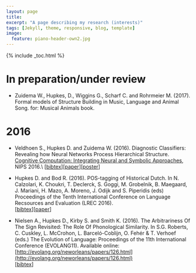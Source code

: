 ```yaml
---
layout: page
title: 
excerpt: "A page describing my research (interests)"
tags: [Jekyll, theme, responsive, blog, template]
image:
  feature: piano-header-own2.jpg
---
```


{% include _toc.html %}

# In preparation/under review

* Zuidema W., Hupkes, D., Wiggins G., Scharf C. and Rohrmeier M. (2017). Formal models of Structure Building in Music, Language and Animal Song. for: Musical Animals book.

# 2016

* Veldhoen S., Hupkes D. and Zuidema W. (2016). Diagnostic Classifiers: Revealing how Neural Networks
Process Hierarchical Structure. [Cognitive Computation: Integrating Neural and Symbolic Approaches](http://daselab.cs.wright.edu/nesy/CoCo2016/), NIPS 2016.\\
\[[bibtex](nips_bib.txt)\]\[[paper](../research/nips2016.pdf)\]\[[poster](../research/nips2016_poster.pdf)\]

* Hupkes D. and Bod R. (2016). POS-tagging of Historical Dutch. In N. Calzolari, K. Choukri, T. Declerck, S. Goggi, M. Grobelnik, B. Maegaard, J. Mariani, H. Mazo, A. Moreno, J. Odijk and S. Piperidis (eds) Proceedings of the Tenth International Conference on Language Recsources and Evaluation (LREC 2016).   
\[[bibtex](LREC_bib.txt)\]\[[paper](../research/LREC2016.pdf)\]

* Nielsen A., Hupkes D., Kirby S. and Smith K. (2016). The Arbitrariness Of The Sign Revisited: The Role Of Phonological Similarity. In S.G. Roberts, C. Cuskley, L. McCrohon, L. Barceló-Coblijn, O. Fehér & T. Verhoef (eds.) The Evolution of Language: Proceedings of the 11th International Conference (EVOLANG11). Available online: [http://evolang.org/neworleans/papers/126.html](http://evolang.org/neworleans/papers/126.html)   
\[[bibtex](Evolang_bib.txt)\]

